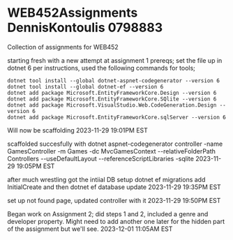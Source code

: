 # WEB452Assignments DennisKontoulis 0798883
 Collection of assignments for WEB452

starting fresh with a new attempt at assignment 1 prereqs;
set the file up in dotnet 6 per instructions, used the following commands for tools;


    dotnet tool install --global dotnet-aspnet-codegenerator --version 6
    dotnet tool install --global dotnet-ef --version 6
    dotnet add package Microsoft.EntityFrameworkCore.Design --version 6
    dotnet add package Microsoft.EntityFrameworkCore.SQlite --version 6
    dotnet add package Microsoft.VisualStudio.Web.CodeGeneration.Design --version 6
    dotnet add package Microsoft.EntityFrameworkCore.sqlServer --version 6

Will now be scaffolding 
2023-11-29 19:01PM EST

scaffolded succesfully with
dotnet aspnet-codegenerator controller -name GamesController -m Games -dc MvcGamesContext --relativeFolderPath Controllers --useDefaultLayout --referenceScriptLibraries -sqlite
2023-11-29 19:05PM EST

after much wrestling got the intiial DB setup
dotnet ef migrations add InitialCreate
and then
dotnet ef database update
2023-11-29 19:35PM EST


set up not found page, updated controller with it
2023-11-29 19:50PM EST

Began work on Assignment 2; did steps 1 and 2, included a genre and developer property.  Might need to add another one later for the hidden part of the assignment but we'll see.
2023-12-01 11:05AM EST